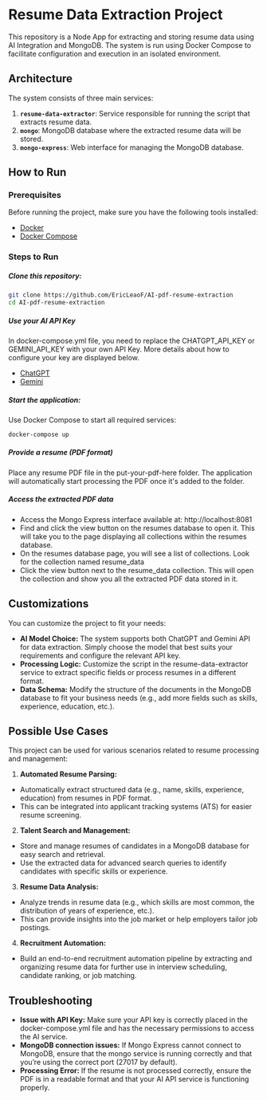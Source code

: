 # Resume Data Extraction Project

This repository is a Node App for extracting and storing resume data using AI Integration and MongoDB. The system is run using Docker Compose to facilitate configuration and execution in an isolated environment.

## Architecture

The system consists of three main services:

1. **`resume-data-extractor`**: Service responsible for running the script that extracts resume data.
2. **`mongo`**: MongoDB database where the extracted resume data will be stored.
3. **`mongo-express`**: Web interface for managing the MongoDB database.

## How to Run

### Prerequisites

Before running the project, make sure you have the following tools installed:

- [Docker](https://www.docker.com/get-started)
- [Docker Compose](https://docs.docker.com/compose/install/)

### Steps to Run

##### Clone this repository:

   ```bash
   git clone https://github.com/EricLeaoF/AI-pdf-resume-extraction
   cd AI-pdf-resume-extraction
   ```

##### Use your AI API Key

In docker-compose.yml file, you need to replace the CHATGPT_API_KEY or GEMINI_API_KEY with your own API Key. More details about how to configure your key are displayed below.

- [ChatGPT](https://platform.openai.com/docs/quickstart)
- [Gemini](https://ai.google.dev/gemini-api/docs/quickstart)

##### Start the application:

Use Docker Compose to start all required services:

  ```bash
  docker-compose up
  ```

##### Provide a resume (PDF format)
  Place any resume PDF file in the put-your-pdf-here folder. The application will automatically start processing the PDF once it's added to the folder.

##### Access the extracted PDF data

  - Access the Mongo Express interface available at: http://localhost:8081
  - Find and click the view button on the resumes database to open it. This will take you to the page displaying all collections within the resumes database.
  - On the resumes database page, you will see a list of collections. Look for the collection named resume_data
  - Click the view button next to the resume_data collection. This will open the collection and show you all the extracted PDF data stored in it.

## Customizations
  You can customize the project to fit your needs:

  * **AI Model Choice:** The system supports both ChatGPT and Gemini API for data extraction. Simply choose the model that best suits your requirements and configure the relevant API key.
  * **Processing Logic:** Customize the script in the resume-data-extractor service to extract specific fields or process resumes in a different format.
  * **Data Schema:** Modify the structure of the documents in the MongoDB database to fit your business needs (e.g., add more fields such as skills, experience, education, etc.).

## Possible Use Cases
  This project can be used for various scenarios related to resume processing and management:

  1. **Automated Resume Parsing:**

  * Automatically extract structured data (e.g., name, skills, experience, education) from resumes in PDF format.
  * This can be integrated into applicant tracking systems (ATS) for easier resume screening.
  
  2. **Talent Search and Management:**

  * Store and manage resumes of candidates in a MongoDB database for easy search and retrieval.
  * Use the extracted data for advanced search queries to identify candidates with specific skills or experience.
  
  3. **Resume Data Analysis:**

  * Analyze trends in resume data (e.g., which skills are most common, the distribution of years of experience, etc.).
  * This can provide insights into the job market or help employers tailor job postings.
  
  4. **Recruitment Automation:**

  * Build an end-to-end recruitment automation pipeline by extracting and organizing resume data for further use in interview scheduling, candidate ranking, or job matching.

## Troubleshooting

* **Issue with API Key:** Make sure your API key is correctly placed in the docker-compose.yml file and has the necessary permissions to access the AI service.
* **MongoDB connection issues:** If Mongo Express cannot connect to MongoDB, ensure that the mongo service is running correctly and that you’re using the correct port (27017 by default).
* **Processing Error:** If the resume is not processed correctly, ensure the PDF is in a readable format and that your AI API service is functioning properly.